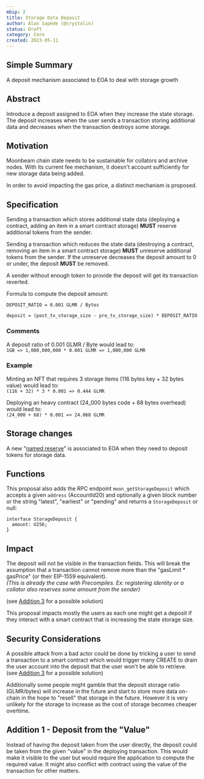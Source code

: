 ```yaml
---
mbip: 2
title: Storage Data Deposit
author: Alan Sapède (@crystalin)
status: Draft
category: Core
created: 2023-05-11
---
```


## Simple Summary

A deposit mechanism associated to EOA to deal with storage growth

## Abstract

Introduce a deposit assigned to EOA when they increase the state storage. The deposit increases
when the user sends a transaction storing additional data and decreases when the transaction
destroys some storage.

## Motivation

Moonbeam chain state needs to be sustainable for collators and archive nodes. With its current
fee mechanism, it doesn't account sufficiently for new storage data being added.

In order to avoid impacting the gas price, a distinct mechanism is proposed. 

## Specification

Sending a transaction which stores additional state data (deploying a contract, adding an item in
a smart contract storage) **MUST** reserve additional tokens from the sender.

Sending a transaction which reduces the state data (destroying a contract, removing an item in
a smart contract storage) **MUST** unreserve additional tokens from the sender. 
If the unreserve decreases the deposit amount to 0 or under, the deposit **MUST** be removed.

A sender without enough token to provide the deposit will get its transaction reverted.

Formula to compute the deposit amount:

```
DEPOSIT_RATIO = 0.001 GLMR / Bytes

deposit = (post_tx_storage_size - pre_tx_storage_size) * DEPOSIT_RATIO
```

### Comments

A deposit ratio of 0.001 GLMR / Byte would lead to:  
`1GB => 1,000,000,000 * 0.001 GLMR => 1,000,000 GLMR`

### Example

Minting an NFT that requires 3 storage items (116 bytes key + 32 bytes value) would lead to:  
`(116 + 32) * 3 * 0.001 => 0.444 GLMR`

Deploying an heavy contract (24_000 bytes code + 68 bytes overhead) would lead to:  
`(24_000 + 68) * 0.001 => 24.068 GLMR`

## Storage changes

A new "[named reserve](https://paritytech.github.io/substrate/master/pallet_balances/struct.ReserveData.html)"
is associated to EOA when they need to deposit tokens for storage data.

## Functions

This proposal also adds the RPC endpoint `moon_getStorageDeposit` which accepts a given
`address` (AccountId20) and optionally a given block number or 
the string "latest", "earliest" or "pending" and returns a `StorageDeposit` or null:

```
interface StorageDeposit {
  amount: U256;
}
```

## Impact

The deposit will not be visible in the transaction fields. This will break the assumption that a transaction cannot remove more than the "gasLimit * gasPrice" (or their EIP-1559 equivalent).  
_(This is already the case with Precompiles. Ex: registering identity or a collator also reserves some amount from the sender)_

(see [Addition 3](#addition-3---deposit-from-the-value) for a possible solution)

This proposal impacts mostly the users as each one might get a deposit if they 
interact with a smart contract that is increasing the state storage size.

## Security Considerations

A possible attack from a bad actor could be done by tricking a user to send a transaction to a smart contract which would trigger many CREATE to drain the user account into the deposit that the user won't be able to retrieve. (see [Addition 3](#addition-1---deposit-from-the-value) for a possible solution)

Additionally some people might gamble that the deposit storage ratio (GLMR/bytes) will increase in the future and start to store more data on-chain in the hope to "resell" that storage in the future. However it is very unlikely for the storage to increase as the cost of storage becomes cheaper overtime.

## Addition 1 - Deposit from the "Value"

Instead of having the deposit taken from the user directly, the deposit could be taken from the
given "value" in the deploying transaction. This would make it visible to the user but would
require the application to compute the required value. It might also conflict with contract using 
the value of the transaction for other matters.